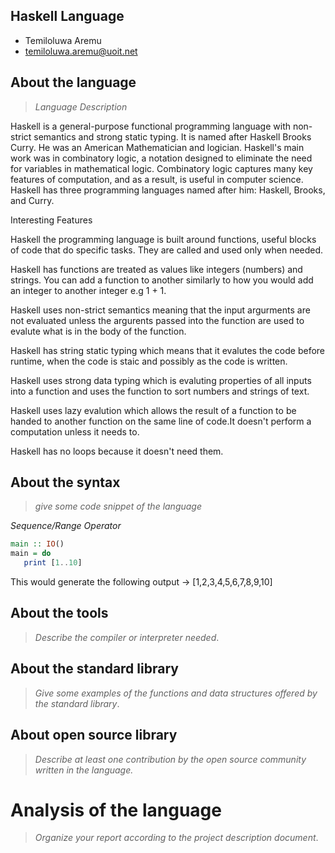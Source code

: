 ## Haskell Language

- Temiloluwa Aremu
- temiloluwa.aremu@uoit.net

## About the language

> _Language Description_

Haskell is a general-purpose functional programming language with non-strict semantics and strong static typing. It is named after Haskell Brooks Curry. He was an American Mathematician and logician. Haskell's main work was in combinatory logic, a notation designed to eliminate the need for variables in mathematical logic. Combinatory logic captures many key features of computation, and as a result, is useful in computer science. Haskell has three programming languages named after him: Haskell, Brooks, and Curry.

Interesting Features

Haskell the programming language is built around functions, useful blocks of code that do specific tasks. They are called and used only when needed. 

Haskell has functions are treated as values like integers (numbers) and strings. You can add a function to another similarly to how you would add an integer to another integer e.g 1 + 1.

Haskell uses non-strict semantics  meaning that the input argurments are not evaluated unless the argurents passed into the function are used to evalute what is in the body of the function.

Haskell has string static typing which means that it evalutes the code before runtime, when the code is staic and possibly as the code is written.

Haskell uses strong data typing which is evaluting properties of all inputs into a function and uses the function to sort numbers and strings of text.

Haskell uses lazy evalution which allows the result of a function to be handed to another function on the same line of code.It doesn't perform a computation unless it needs to.

Haskell has no loops because it doesn't need them. 

## About the syntax

> _give some code snippet of the language_

*Sequence/Range Operator*

```haskell
main :: IO()
main = do
   print [1..10]
```
This would generate the following output ->
[1,2,3,4,5,6,7,8,9,10]

## About the tools

> _Describe the compiler or interpreter needed_.

## About the standard library

> _Give some examples of the functions and data structures
> offered by the standard library_.

## About open source library

> _Describe at least one contribution by the open source
community written in the language._

# Analysis of the language

> _Organize your report according to the project description
document_.


